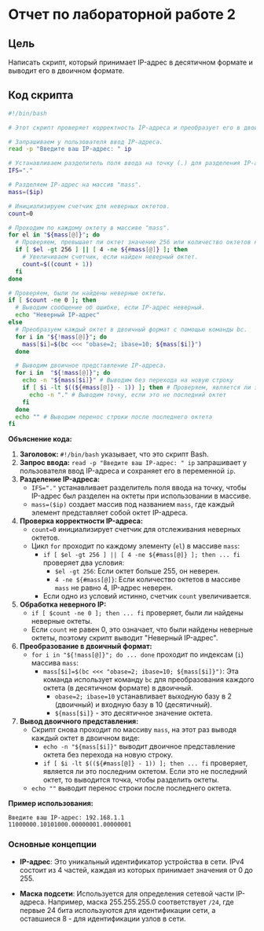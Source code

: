 # Отчет по лабораторной работе 2

## Цель
Написать скрипт, который принимает IP-адрес в десятичном формате и выводит его в двоичном формате.

## Код скрипта
```bash
#!/bin/bash

# Этот скрипт проверяет корректность IP-адреса и преобразует его в двоичный формат.

# Запрашиваем у пользователя ввод IP-адреса.
read -p "Введите ваш IP-адрес: " ip

# Устанавливаем разделитель поля ввода на точку (.) для разделения IP-адреса на октеты.
IFS="."

# Разделяем IP-адрес на массив "mass".
mass=($ip)

# Инициализируем счетчик для неверных октетов.
count=0

# Проходим по каждому октету в массиве "mass".
for el in "${mass[@]}"; do
  # Проверяем, превышает ли октет значение 256 или количество октетов не равно 4.
  if [ $el -gt 256 ] || [ 4 -ne ${#mass[@]} ]; then
    # Увеличиваем счетчик, если найден неверный октет.
    count=$((count + 1))
  fi
done

# Проверяем, были ли найдены неверные октеты.
if [ $count -ne 0 ]; then
  # Выводим сообщение об ошибке, если IP-адрес неверный.
  echo "Неверный IP-адрес"
else
  # Преобразуем каждый октет в двоичный формат с помощью команды bc.
  for i in "${!mass[@]}"; do
    mass[$i]=$(bc <<< "obase=2; ibase=10; ${mass[$i]}")
  done

  # Выводим двоичное представление IP-адреса.
  for i in  "${!mass[@]}"; do
    echo -n "${mass[$i]}" # Выводим без перехода на новую строку
    if [ $i -lt $((${#mass[@]} - 1)) ]; then # Проверяем, является ли это последним октетом
      echo -n "." # Выводим точку, если это не последний октет
    fi
  done
  echo "" # Выводим перенос строки после последнего октета
fi
```

**Объяснение кода:**

1. **Заголовок:** `#!/bin/bash` указывает, что это скрипт Bash.
2. **Запрос ввода:** `read -p "Введите ваш IP-адрес: " ip` запрашивает у пользователя ввод IP-адреса и сохраняет его в переменной `ip`.
3. **Разделение IP-адреса:**
    * `IFS="."` устанавливает разделитель поля ввода на точку, чтобы IP-адрес был разделен на октеты при использовании в массиве.
    * `mass=($ip)` создает массив под названием `mass`, где каждый элемент представляет собой октет IP-адреса.
4. **Проверка корректности IP-адреса:**
    * `count=0` инициализирует счетчик для отслеживания неверных октетов.
    * Цикл `for` проходит по каждому элементу (`el`) в массиве `mass`:
        * `if [ $el -gt 256 ] || [ 4 -ne ${#mass[@]} ]; then ... fi` проверяет два условия:
            * `$el -gt 256`: Если октет больше 255, он неверен.
            * `4 -ne ${#mass[@]}`: Если количество октетов в массиве `mass` не равно 4, IP-адрес неверен.
        * Если одно из условий истинно, счетчик `count` увеличивается.
5. **Обработка неверного IP:**
    * `if [ $count -ne 0 ]; then ... fi` проверяет, были ли найдены неверные октеты.
    * Если `count` не равен 0, это означает, что были найдены неверные октеты, поэтому скрипт выводит "Неверный IP-адрес".
6. **Преобразование в двоичный формат:**
    * `for i in "${!mass[@]}"; do ... done` проходит по индексам (`i`) массива `mass`:
        * `mass[$i]=$(bc <<< "obase=2; ibase=10; ${mass[$i]}")`: Эта команда использует команду `bc` для преобразования каждого октета (в десятичном формате) в двоичный.
            * `obase=2; ibase=10` устанавливает выходную базу в 2 (двоичный) и входную базу в 10 (десятичный).
            * `${mass[$i]}` - это десятичное значение октета.
7. **Вывод двоичного представления:**
    * Скрипт снова проходит по массиву `mass`, на этот раз выводя каждый октет в двоичном виде:
        * `echo -n "${mass[$i]}"` выводит двоичное представление октета без перехода на новую строку.
        * `if [ $i -lt $((${#mass[@]} - 1)) ]; then ... fi` проверяет, является ли это последним октетом. Если это не последний октет, то выводится точка, чтобы разделить октеты.
    * `echo ""` выводит перенос строки после последнего октета.

**Пример использования:**

```
Введите ваш IP-адрес: 192.168.1.1
11000000.10101000.00000001.00000001
```

### Основные концепции
- **IP-адрес**: Это уникальный идентификатор устройства в сети. IPv4 состоит из 4 частей, каждая из которых принимает значения от 0 до 255.
  
- **Маска подсети**: Используется для определения сетевой части IP-адреса. Например, маска 255.255.255.0 соответствует `/24`, где первые 24 бита используются для идентификации сети, а оставшиеся 8 - для идентификации узлов в сети.


